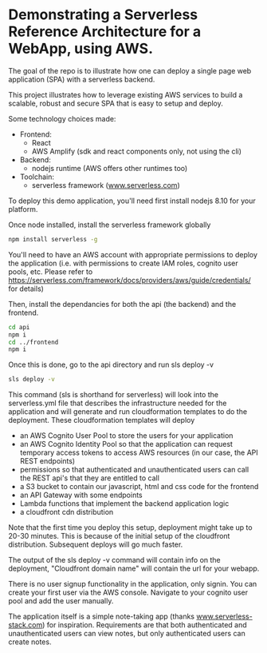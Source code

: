 # Demonstrating a Serverless Reference Architecture for a WebApp, using AWS.
The goal of the repo is to illustrate how one can deploy a single page web application (SPA) with a serverless backend.

This project illustrates how to leverage existing AWS services to build a scalable, robust and secure SPA that is easy to setup and deploy.

Some technology choices made:
- Frontend:
  - React
  - AWS Amplify (sdk and react components only, not using the cli)
- Backend:
  - nodejs runtime (AWS offers other runtimes too)
- Toolchain:
  - serverless framework (www.serverless.com)

To deploy this demo application, you'll need first install nodejs 8.10 for your platform.

Once node installed, install the serverless framework globally

```bash
npm install serverless -g
```

You'll need to have an AWS account with appropriate permissions to deploy the application (i.e. with permissions to create IAM roles, cognito user pools, etc. Please refer to https://serverless.com/framework/docs/providers/aws/guide/credentials/ for details)

Then, install the dependancies for both the api (the backend) and the frontend.

```bash
cd api
npm i
cd ../frontend
npm i
```

Once this is done, go to the api directory and run sls deploy -v

```bash
sls deploy -v
```
This command (sls is shorthand for serverless) will look into the serverless.yml file that describes the infrastructure needed for the application and will generate and run cloudformation templates to do the deployment. These cloudformation templates will deploy

- an AWS Cognito User Pool to store the users for your application
- an AWS Cognito Identity Pool so that the application can request temporary access tokens to access AWS resources (in our case, the API REST endpoints)
- permissions so that authenticated and unauthenticated users can call the REST api's that they are entitled to call
- a S3 bucket to contain our javascript, html and css code for the frontend
- an API Gateway with some endpoints
- Lambda functions that implement the backend application logic
- a cloudfront cdn distribution

Note that the first time you deploy this setup, deployment might take up to 20-30 minutes. This is because of the initial setup of the cloudfront distribution. Subsequent deploys will go much faster. 

The output of the sls deploy -v command will contain info on the deployment, "Cloudfront domain name" will contain the url for your webapp.

There is no user signup functionality in the application, only signin. You can create your first user via the AWS console. Navigate to your cognito user pool and add the user manually. 

The application itself is a simple note-taking app (thanks www.serverless-stack.com) for inspiration. Requirements are that both authenticated and unauthenticated users can view notes, but only authenticated users can create notes.